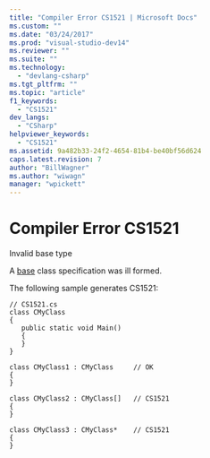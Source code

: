 ```yaml
---
title: "Compiler Error CS1521 | Microsoft Docs"
ms.custom: ""
ms.date: "03/24/2017"
ms.prod: "visual-studio-dev14"
ms.reviewer: ""
ms.suite: ""
ms.technology: 
  - "devlang-csharp"
ms.tgt_pltfrm: ""
ms.topic: "article"
f1_keywords: 
  - "CS1521"
dev_langs: 
  - "CSharp"
helpviewer_keywords: 
  - "CS1521"
ms.assetid: 9a482b33-24f2-4654-81b4-be40bf56d624
caps.latest.revision: 7
author: "BillWagner"
ms.author: "wiwagn"
manager: "wpickett"
---
```

# Compiler Error CS1521
Invalid base type  
  
 A [base](../../csharp/language-reference/keywords/base.md) class specification was ill formed.  
  
 The following sample generates CS1521:  
  
```  
// CS1521.cs  
class CMyClass  
{  
   public static void Main()  
   {  
   }  
}  
  
class CMyClass1 : CMyClass     // OK  
{  
}  
  
class CMyClass2 : CMyClass[]   // CS1521  
{  
}  
  
class CMyClass3 : CMyClass*    // CS1521  
{  
}  
```